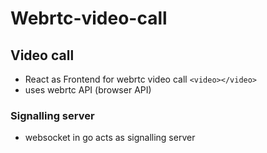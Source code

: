 # Webrtc-video-call

## Video call

- React as Frontend for webrtc video call ```<video></video>```
- uses webrtc API (browser API)

### Signalling server
  - websocket in go acts as signalling server